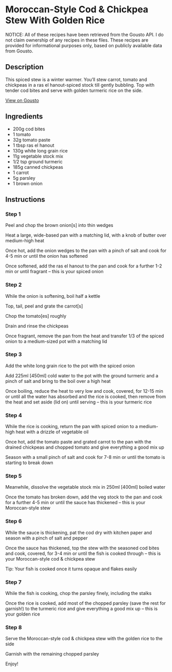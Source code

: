 # Moroccan-Style Cod & Chickpea Stew With Golden Rice

NOTICE: All of these recipes have been retrieved from the Gousto API. I do not claim ownership of any recipes in these files. These recipes are provided for informational purposes only, based on publicly available data from Gousto.

## Description

This spiced stew is a winter warmer. You’ll stew carrot, tomato and chickpeas in a ras el hanout-spiced stock till gently bubbling. Top with tender cod bites and serve with golden turmeric rice on the side.

[View on Gousto](https://www.gousto.co.uk/recipes/cookbook/moroccan-spiced-cod-chickpea-stew-with-golden-rice)

## Ingredients

- 200g cod bites
- 1 tomato
- 32g tomato paste
- 1 tbsp ras el hanout
- 130g white long grain rice
- 11g vegetable stock mix
- 1/2 tsp ground turmeric
- 185g canned chickpeas
- 1 carrot
- 5g parsley
- 1 brown onion

## Instructions


### Step 1

Peel and chop the brown onion<span class="text-danger">[s]</span> into thin wedges

Heat a large, wide-based pan with a matching lid, with a knob of butter over medium-high heat

Once hot, add the onion wedges to the pan with a pinch of salt and cook for 4-5 min or until the onion has softened

Once softened, add the ras el hanout to the pan and cook for a further 1-2 min or until fragrant – this is your spiced onion


### Step 2

While the onion is softening, boil half a kettle

Top, tail, peel and grate the carrot<span class="text-danger">[s]</span>

Chop the tomato<span class="text-danger">[es]</span> roughly

Drain and rinse the chickpeas

Once fragrant, remove the pan from the heat and transfer 1/3 of the spiced onion to a medium-sized pot with a matching lid


### Step 3

Add the white long grain rice to the pot with the spiced onion

Add 225ml <span class="text-danger">[450ml]</span> cold water to the pot with the ground turmeric and a pinch of salt and bring to the boil over a high heat

Once boiling, reduce the heat to very low and cook, covered, for 12-15 min or until all the water has absorbed and the rice is cooked, then remove from the heat and set aside (lid on) until serving – this is your turmeric rice


### Step 4

While the rice is cooking, return the pan with spiced onion to a medium-high heat with a drizzle of vegetable oil

Once hot, add the tomato paste and grated carrot to the pan with the drained chickpeas and chopped tomato and give everything a good mix up

Season with a small pinch of salt and cook for 7-8 min or until the tomato is starting to break down


### Step 5

Meanwhile, dissolve the vegetable stock mix in 250ml<span class="text-danger"> [400ml]</span> boiled water

Once the tomato has broken down, add the veg stock to the pan and cook for a further 4-5 min or until the sauce has thickened – this is your Moroccan-style stew


### Step 6

While the sauce is thickening, pat the cod dry with kitchen paper and season with a pinch of salt and pepper

Once the sauce has thickened, top the stew with the seasoned cod bites and cook, covered, for 3-4 min or until the fish is cooked through – this is your Moroccan-style cod & chickpea stew

Tip: Your fish is cooked once it turns opaque and flakes easily


### Step 7

While the fish is cooking, chop the parsley finely, including the stalks

Once the rice is cooked, add most of the chopped parsley (save the rest for garnish!) to the turmeric rice and give everything a good mix up – this is your golden rice

### Step 8

Serve the Moroccan-style cod & chickpea stew with the golden rice to the side

Garnish with the remaining chopped parsley

Enjoy!

